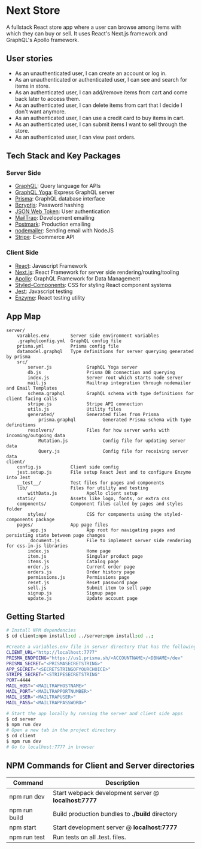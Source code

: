 # Next Store

A fullstack React store app where a user can browse among items with which they can buy or sell. It uses React's Next.js framework and GraphQL's Apollo framework.

User stories
------------

* As an unauthenticated user, I can create an account or log in.
* As an unauthenticated or authenticated user, I can see and search for items in store.
* As an authenticated user, I can add/remove items from cart and come back later to access them.
* As an authenticated user, I can delete items from cart that I decide I don't want anymore.
* As an authenticated user, I can use a credit card to buy items in cart.
* As an authenticated user, I can submit items I want to sell through the store.
* As an authenticated user, I can view past orders.

Tech Stack and Key Packages
---------------------------

### Server Side

* [GraphQL](https://graphql.org/): Query language for APIs
* [GraphQL Yoga](https://oss.prisma.io/content/graphql-yoga/01-overview/): Express GraphQL server
* [Prisma](https://www.prisma.io/): GraphQL database interface
* [Bcryptjs](https://github.com/dcodeIO/bcrypt.js/): Password hashing
* [JSON Web Token](https://www.jsonwebtoken.io/): User authentication
* [MailTrap](https://mailtrap.io/): Development emailing
* [Postmark](https://postmarkapp.com/): Production emailing
* [nodemailer](https://nodemailer.com/about/): Sending email with NodeJS
* [Stripe](https://stripe.com/): E-commerce API

### Client Side

* [React](https://reactjs.org/): Javascript Framework
* [Next.js](https://nextjs.org/): React Framework for server side rendering/routing/tooling
* [Apollo](https://www.apollographql.com/): GraphQL Framework for Data Management
* [Styled-Components](https://www.styled-components.com/): CSS for styling React component systems
* [Jest](https://facebook.github.io/jest/): Javascript testing
* [Enzyme](https://github.com/airbnb/enzyme): React testing utility

App Map
-------

```
server/
    varables.env        Server side environment variables
    .graphqlconfig.yml  GraphQL config file
    prisma.yml          Prisma config file
    datamodel.graphql   Type definitions for server querying generated by prisma
    src/                
        server.js             GraphQL Yoga server
        db.js                 Prisma DB connection and querying
        index.js              Server root which starts node server
        mail.js               Mailtrap integration through nodemailer and Email Templates
        schema.graphql        GraphQL schema with type definitions for client facing calls
        stripe.js             Stripe API connection
        utils.js              Utility files
        generated/            Generated files from Prisma
            prisma.graphql          Generated Prisma schema with type definitions
        resolvers/            Files for how server works with incoming/outgoing data
            Mutation.js             Config file for updating server data
            Query.js                Config file for receiving server data
client/
    config.js           Client side config
    jest.setup.js       File setup React Jest and to configure Enzyme into Jest
    __test__/           Test files for pages and components
    lib/                Files for utility and testing
        withData.js           Apollo client setup
    static/             Assets like logo, fonts, or extra css
    components/         Component files called by pages and styles folder
        styles/               CSS for components using the styled-components package
    pages/              App page files
        _app.js               App root for navigating pages and persisting state between page changes
        _document.js          File to implement server side rendering for css-in-js libraries
        index.js              Home page
        item.js               Singular product page
        items.js              Catalog page
        order.js              Current order page
        orders.js             Order history page
        permissions.js        Permissions page
        reset.js              Reset password page
        sell.js               Submit item to sell page
        signup.js             Signup page
        update.js             Update account page
```

Getting Started
---------------

```bash
# Install NPM dependencies
$ cd client;npm install;cd ../server;npm install;cd ..;

#Create a variables.env file in server directory that has the following:
CLIENT_URL="http://localhost:7777"
PRISMA_ENDPOING="https://us1.prisma.sh/<ACCOUNTNAME>/<DBNAME>/dev"
PRISMA_SECRET="<PRISMASECRETSTRING>"
APP_SECRET="<SECRETSTRINGOFYOURCHOICE>"
STRIPE_SECRET="<STRIPESECRETSTRING"
PORT=4444
MAIL_HOST="<MAILTRAPHOSTNAME>"
MAIL_PORT="<MAILTRAPPORTNUMBER>"
MAIL_USER="<MAILTRAPUSER>"
MAIL_PASS="<MAILTRAPPASSWORD>"

# Start the app locally by running the server and client side apps
$ cd server
$ npm run dev
# Open a new tab in the project directory
$ cd client
$ npm run dev
# Go to localhost:7777 in browser
```

NPM Commands for Client and Server directories
------------

|Command|Description|
|---|---|
|npm run dev|Start webpack development server @ **localhost:7777**|
|npm run build|Build production bundles to **./build** directory|
|npm start|Start development server @ **localhost:7777**|
|npm run test|Run tests on all .test. files.|

